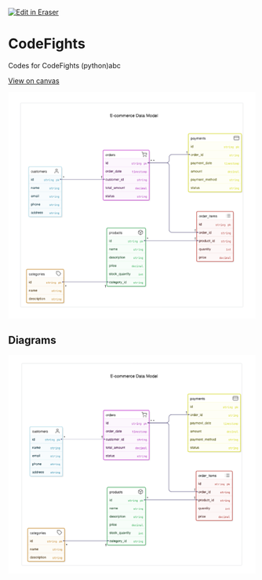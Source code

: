 <p><a target="_blank" href="https://app.eraser.io/workspace/cgOVh3D2Qm5k2JjLFWbR" id="edit-in-eraser-github-link"><img alt="Edit in Eraser" src="https://firebasestorage.googleapis.com/v0/b/second-petal-295822.appspot.com/o/images%2Fgithub%2FOpen%20in%20Eraser.svg?alt=media&amp;token=968381c8-a7e7-472a-8ed6-4a6626da5501"></a></p>

# CodeFights


Codes for CodeFights (python)abc



[﻿View on canvas](https://app.eraser.io/workspace/cgOVh3D2Qm5k2JjLFWbR?elements=QkEEM10yCIxYMTOsxhEqiw) 

![Figure 1](/.eraser/cgOVh3D2Qm5k2JjLFWbR___nd9hySIE5YerEspY6RsETSgiXkg2___---figure---RMHVElT11sAEiryYPUFOt---figure---RRLyPqQKmAE8o4Sp3YSKZw.png "Figure 1")




<!-- eraser-additional-content -->
## Diagrams
<!-- eraser-additional-files -->
<a href="/README-E-commerce Data Model-1.eraserdiagram" data-element-id="ur6AmTAT6Fdo0fINKwjzO"><img src="/.eraser/cgOVh3D2Qm5k2JjLFWbR___nd9hySIE5YerEspY6RsETSgiXkg2___---diagram----262ccef024357138b096803a5ec14e7f-E-commerce-Data-Model.png" alt="" data-element-id="ur6AmTAT6Fdo0fINKwjzO" /></a>
<!-- end-eraser-additional-files -->
<!-- end-eraser-additional-content -->
<!--- Eraser file: https://app.eraser.io/workspace/cgOVh3D2Qm5k2JjLFWbR --->